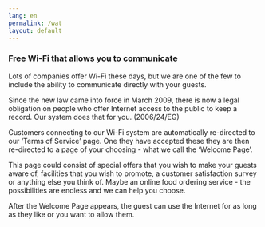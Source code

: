 ```yaml
---
lang: en
permalink: /wat
layout: default
---
```


### Free Wi-Fi that allows you to communicate
Lots of companies offer Wi-Fi these days, but we are one of the few to include the ability to communicate directly with your guests.

Since the new law came into force in March 2009, there is now a legal obligation on people who offer Internet access to the public to keep a record. Our system does that for you. (2006/24/EG)

Customers connecting to our Wi-Fi system are automatically re-directed to our ‘Terms of Service’ page. One they have accepted these they are then re-directed to a page of your choosing - what we call the ‘Welcome Page’.

This page could consist of special offers that you wish to make your guests aware of, facilities that you wish to promote, a customer satisfaction survey or anything else you think of. Maybe an online food ordering service - the possibilities are endless and we can help you choose.

After the Welcome Page appears, the guest can use the Internet for as long as they like or you want to allow them.
